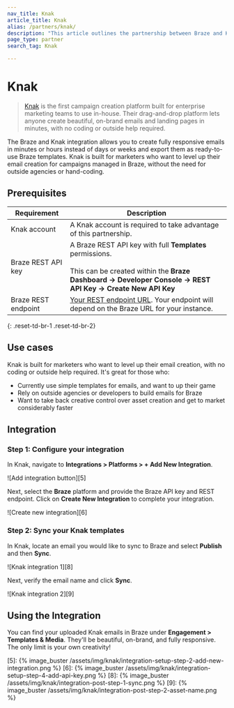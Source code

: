 ```yaml
---
nav_title: Knak
article_title: Knak
alias: /partners/knak/
description: "This article outlines the partnership between Braze and Knak, a campaign creation platform that allows you to create fully responsive emails in minutes or hours instead of days or weeks, and export them as ready-to-use Braze templates."
page_type: partner
search_tag: Knak

---
```


# Knak

> [Knak][1] is the first campaign creation platform built for enterprise marketing teams to use in-house. Their drag-and-drop platform lets anyone create beautiful, on-brand emails and landing pages in minutes, with no coding or outside help required.

The Braze and Knak integration allows you to create fully responsive emails in minutes or hours instead of days or weeks and export them as ready-to-use Braze templates. Knak is built for marketers who want to level up their email creation for campaigns managed in Braze, without the need for outside agencies or hand-coding. 

## Prerequisites

| Requirement | Description |
| ----------- | ----------- |
| Knak account | A Knak account is required to take advantage of this partnership. |
| Braze REST API key | A Braze REST API key with full **Templates** permissions. <br><br>This can be created within the **Braze Dashboard -> Developer Console -> REST API Key -> Create New API Key** |
| Braze REST endpoint | [Your REST endpoint URL][2]. Your endpoint will depend on the Braze URL for your instance. |
{: .reset-td-br-1 .reset-td-br-2}

## Use cases

Knak is built for marketers who want to level up their email creation, with no coding or outside help required. It's great for those who:
- Currently use simple templates for emails, and want to up their game
- Rely on outside agencies or developers to build emails for Braze
- Want to take back creative control over asset creation and get to market considerably faster

## Integration

### Step 1: Configure your integration

In Knak, navigate to **Integrations > Platforms > + Add New Integration**.

![Add integration button][5]

Next, select the **Braze** platform and provide the Braze API key and REST endpoint. Click on **Create New Integration** to complete your integration. 

![Create new integration][6]

### Step 2: Sync your Knak templates

In Knak, locate an email you would like to sync to Braze and select **Publish** and then **Sync**.

![Knak integration 1][8]

Next, verify the email name and click **Sync**.

![Knak integration 2][9]

## Using the Integration

You can find your uploaded Knak emails in Braze under **Engagement > Templates & Media**. They'll be beautiful, on-brand, and fully responsive. The only limit is your own creativity!

[1]: https://knak.com/
[2]: {{site.baseurl}}/developer_guide/rest_api/basics/#endpoints
[5]: {% image_buster /assets/img/knak/integration-setup-step-2-add-new-integration.png %}
[6]: {% image_buster /assets/img/knak/integration-setup-step-4-add-api-key.png %}
[8]: {% image_buster /assets/img/knak/integration-post-step-1-sync.png %}
[9]: {% image_buster /assets/img/knak/integration-post-step-2-asset-name.png %}